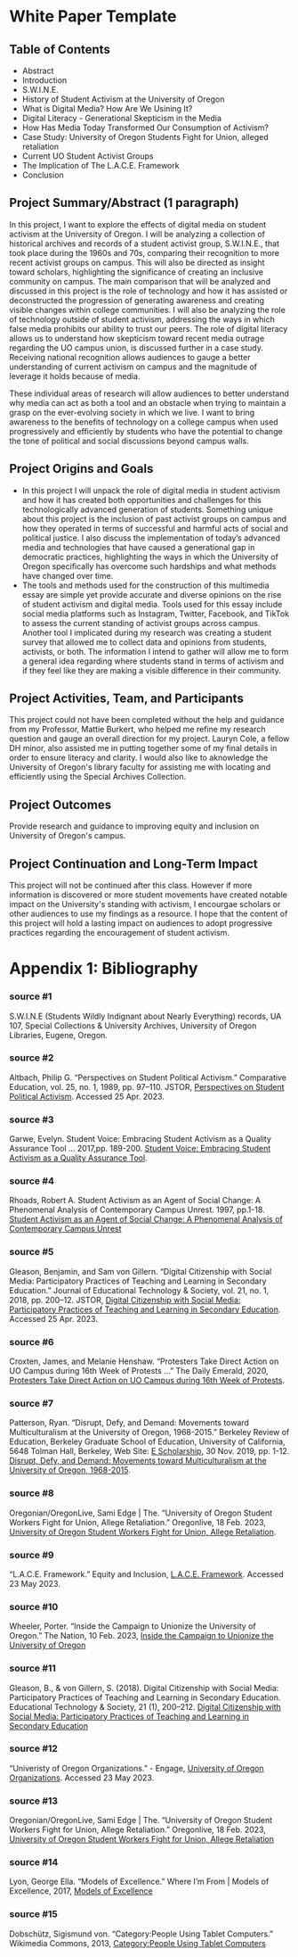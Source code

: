 # White Paper Template
## Table of Contents
- Abstract
- Introduction
- S.W.I.N.E.
- History of Student Activism at the University of Oregon
- What is Digital Media? How Are We Usining It?
- Digital Literacy - Generational Skepticism in the Media
- How Has Media Today Transformed Our Consumption of Activism?
- Case Study: University of Oregon Students Fight for Union, alleged retaliation
- Current UO Student Activist Groups
- The Implication of The L.A.C.E. Framework
- Conclusion


## Project Summary/Abstract (1 paragraph) 

In this project, I want to explore the effects of digital media on student activism at the University of Oregon. I will be analyzing a collection of historical archives and records of a student activist group, S.W.I.N.E., that took place during the 1960s and 70s, comparing their recognition to more recent activist groups on campus. This will also be directed as insight toward scholars, highlighting the significance of creating an inclusive community on campus. The main comparison that will be analyzed and discussed in this project is the role of technology and how it has assisted or deconstructed the progression of generating awareness and creating visible changes within college communities. I will also be analyzing the role of technology outside of student activism, addressing the ways in which false media prohibits our ability to trust our peers. The role of digital literacy allows us to understand how skepticism toward recent media outrage regarding the UO campus union, is discussed further in a case study. Receiving national recognition allows audiences to gauge a better understanding of current activism on campus and the magnitude of leverage it holds because of media. 

These individual areas of research will allow audiences to better understand why media can act as both a tool and an obstacle when trying to maintain a grasp on the ever-evolving society in which we live. I want to bring awareness to the benefits of technology on a college campus when used progressively and efficiently by students who have the potential to change the tone of political and social discussions beyond campus walls.

## Project Origins and Goals

* In this project I will unpack the role of digital media in student activism and how it has created both opportunities and challenges for this technologically advanced generation of students. Something unique about this project is the inclusion of past activist groups on campus and how they operated in terms of successful and harmful acts of social and political justice. I also discuss the implementation of today’s advanced media and technologies that have caused a generational gap in democratic practices, highlighting the ways in which the University of Oregon specifically has overcome such hardships and what methods have changed over time.
* The tools and methods used for the construction of this multimedia essay are simple yet provide accurate and diverse opinions on the rise of student activism and digital media. Tools used for this essay include social media platforms such as Instagram, Twitter, Facebook, and TikTok to assess the current standing of activist groups across campus. Another tool I implicated during my research was creating a student survey that allowed me to collect data and opinions from students, activists, or both. The information I intend to gather will allow me to form a general idea regarding where students stand in terms of activism and if they feel like they are making a visible difference in their community.

## Project Activities, Team, and Participants

This project could not have been completed without the help and guidance from my Professor, Mattie Burkert, who helped me refine my research question and gauge an overall direction for my project. Lauryn Cole, a fellow DH minor, also assisted me in putting together some of my final details in order to ensure literacy and clarity. I would also like to aknowledge the University of Oregon's library faculty for assisting me with locating and efficiently using the Special Archives Collection.   

## Project Outcomes

Provide research and guidance to improving equity and inclusion on University of Oregon's campus.

## Project Continuation and Long-Term Impact

This project will not be continued after this class. However if more information is discovered or more student movements have created notable impact on the University's standing with activism, I encourgae scholars or other audiences to use my findings as a resource. I hope that the content of this project will hold a lasting impact on audiences to adopt progressive practices regarding the encouragement of student activism.

# Appendix 1: Bibliography

### source #1
 
S.W.I.N.E (Students Wildly Indignant about Nearly Everything) records, UA 107, Special Collections & University Archives, University of Oregon Libraries, Eugene, Oregon.

### source #2

Altbach, Philip G. “Perspectives on Student Political Activism.” Comparative Education, vol. 25, no. 1, 1989, pp. 97–110. JSTOR, [Perspectives on Student Political Activism](http://www.jstor.org/stable/3099006). Accessed 25 Apr. 2023.

### source #3

Garwe, Evelyn. Student Voice: Embracing Student Activism as a Quality Assurance Tool ... 2017,pp. 189-200. [Student Voice: Embracing Student Activism as a Quality Assurance Tool](https://www.researchgate.net/publication/315684606_Student_voice_Embracing_student_activism_as_a_quality_assurance_tool_in_higher_education). 

### source #4

Rhoads, Robert A. Student Activism as an Agent of Social Change: A Phenomenal Analysis of Contemporary Campus Unrest. 1997, pp.1-18. [Student Activism as an Agent of Social Change: A Phenomenal Analysis of Contemporary Campus Unrest](https://files.eric.ed.gov/fulltext/ED407902.pdf) 

### source #5

Gleason, Benjamin, and Sam von Gillern. “Digital Citizenship with Social Media: Participatory Practices of Teaching and Learning in Secondary Education.” Journal of Educational Technology & Society, vol. 21, no. 1, 2018, pp. 200–12. JSTOR, [Digital Citizenship with Social Media: Participatory Practices of Teaching and Learning in Secondary Education](http://www.jstor.org/stable/26273880). Accessed 25 Apr. 2023.

### source #6

Croxten, James, and Melanie Henshaw. “Protesters Take Direct Action on UO Campus during 16th Week of Protests ...” The Daily Emerald, 2020, [Protesters Take Direct Action on UO Campus during 16th Week of Protests](https://www.dailyemerald.com/news/protesters-take-direct-action-on-uo-campus-during-16th-week-of-protests/article_b74e2dce-09c1-11eb-8f91-77ead8e3ab08.html). 

### source #7

Patterson, Ryan. “Disrupt, Defy, and Demand: Movements toward Multiculturalism at the University of Oregon, 1968-2015.” Berkeley Review of Education, Berkeley Graduate School of Education, University of California, 5648 Tolman Hall, Berkeley, Web Site: [E Scholarship](Https://Escholarship.org/Uc/ucbgse_bre), 30 Nov. 2019, pp. 1-12. [Disrupt, Defy, and Demand: Movements toward Multiculturalism at the University of Oregon, 1968-2015](https://eric.ed.gov/?id=EJ1256910). 

### source #8

Oregonian/OregonLive, Sami Edge | The. “University of Oregon Student Workers Fight for Union, Allege Retaliation.” Oregonlive, 18 Feb. 2023, [University of Oregon Student Workers Fight for Union, Allege Retaliation](www.oregonlive.com/education/2023/02/university-of-oregon-student-workers-fight-for-union-allege-retaliation.html). 

### source #9

“L.A.C.E. Framework.” Equity and Inclusion, [L.A.C.E. Framework](inclusion.uoregon.edu/lace-framework). Accessed 23 May 2023. 

### source #10

Wheeler, Porter. “Inside the Campaign to Unionize the University of Oregon.” The Nation, 10 Feb. 2023, [Inside the Campaign to Unionize the University of Oregon](www.thenation.com/article/activism/university-oregon-undergraduate-labor-union/.) 

### source #11

Gleason, B., & von Gillern, S. (2018). Digital Citizenship with Social Media: Participatory Practices of Teaching and Learning in Secondary Education. Educational Technology & Society, 21 (1), 200–212. [Digital Citizenship with Social Media: Participatory Practices of Teaching and Learning in Secondary Education](https://www.jstor.org/stable/pdf/26273880.pdf?refreqid=excelsior%3Ab02aa7cd7452cf47fb2776764cf06263&ab_segments=0%2Fbasic_search_gsv2%2Fcontrol&origin=&initiator=)

### source #12

“Univeristy of Oregon Organizations.” - Engage, [University of Oregon Organizations](uoregon.campuslabs.com/engage/organizations). Accessed 23 May 2023.

### source #13

Oregonian/OregonLive, Sami Edge | The. “University of Oregon Student Workers Fight for Union, Allege Retaliation.” Oregonlive, 18 Feb. 2023, [University of Oregon Student Workers Fight for Union, Allege Retaliation](www.oregonlive.com/education/2023/02/university-of-oregon-student-workers-fight-for-union-allege-retaliation.html.) 

### source #14

Lyon, George Ella. “Models of Excellence.” Where I’m From | Models of Excellence, 2017, [Models of Excellence](modelsofexcellence.eleducation.org/writings/where-im?_ga=2.5723187.1094989728.1621386059-1197592076.1621386059.) 

### source #15

Dobschütz, Sigismund von. “Category:People Using Tablet Computers.” Wikimedia Commons, 2013, [Category:People Using Tablet Computers](commons.wikimedia.org/wiki/Category:People_using_tablet_computers.)



